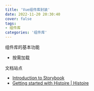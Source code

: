 ```yaml
---
title: 'Vue组件库封装'
date: 2022-11-20 20:30:40
cover: false
tags:
- 组件库
categories: '组件库'
---
```




组件库的基本功能

- 按需加载

文档站点

- [Introduction to Storybook](https://storybook.js.org/docs/react/get-started/introduction)
- [Getting started with Histoire | Histoire](https://histoire.dev/guide/vue2/getting-started.html)